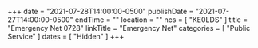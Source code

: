+++
date = "2021-07-28T14:00:00-0500"
publishDate = "2021-07-27T14:00:00-0500"
endTime = ""
location = ""
ncs = [ "KE0LDS" ]
title = "Emergency Net 0728"
linkTitle = "Emergency Net"
categories = [ "Public Service" ]
dates = [ "Hidden" ]
+++
